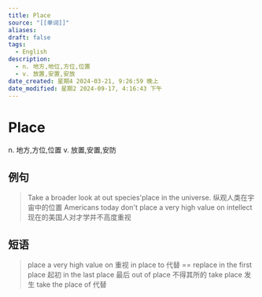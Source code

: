```yaml
---
title: Place
source: "[[单词]]"
aliases: 
draft: false
tags:
  - English
description:
  - n. 地方,地位,方位,位置
  - v. 放置,安置,安放
date_created: 星期4 2024-03-21, 9:26:59 晚上
date_modified: 星期2 2024-09-17, 4:16:43 下午
---
```


# Place
n. 地方,方位,位置
v. 放置,安置,安防
## 例句
> Take a broader look at out species'place in the universe.
> 纵观人类在宇宙中的位置
> Americans today don't place a very high value on intellect
> 现在的美国人对才学并不高度重视
## 短语
> place a very high value on 重视
> in place to 代替 == replace
> in the first place 起初
> in the last place 最后
> out of place 不得其所的
> take place 发生
> take the place of 代替